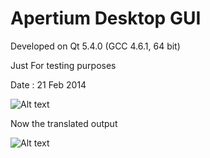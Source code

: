 Apertium Desktop GUI
====================

Developed on Qt 5.4.0 (GCC 4.6.1, 64 bit)


Just For testing purposes

Date : 21 Feb 2014

![Alt text](http://i.imgur.com/aQY8YS1.png "Apertium GUI")



Now the translated output

![Alt text](http://i.imgur.com/cIkRZCn.png "Apertium GUI")
